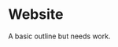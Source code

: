 # Website
A basic outline but needs work.
<!DOCTYPE html>

<html lang="en-US">
    <head>
        <title>The Projects</title>
        <meta charset="UTF-8">
        <meta name="viewport" content="width=device-width, initial-scale=1.0">
        <style> 
            #header{
                background-color: black;
                color: blue;
                text-align: center;
                padding: 5px;
            }
            #nav{
                line-height: 30px;
                background-color: #eeeeee;
                height: 150px;
                width: 100px;
                float: top;
                padding: 20px;
            }
            #section1{
                background-color: black;
                color: blue;  
                width: 100px;
                float: top;
                padding: 10px;
            }
            #section2{
                width: 100px;
                float: top;
                padding: 10px; 
            }
            #section3{
                width: 100px;
                float: top; 
                padding: 10px;
            }
            #footer{
                background-color: black;
                color: white;
                clear:both; 
                text-align: center;
                padding: 10px; 
            }
            
        </style>
        
    </head>
    <body>
        <div id="header">
            <h1>Brownsville Brooklyn</h1>
            <a href="">Click here</a>
        </div>
        
            <div id="nav">
                About<br>
                Home<br>
                Questions
            </div>
        
                <div id="section1">
                    <a href="">Friends</a>
                </div>    
        
                    <div id="section2">
                        <h1>Profile</h1>
                    </div>
        
                        <div id="section3">
                            <h1>Search</h1>
                        </div>
        
                            <div id="footer">
                                The Brownsville Brooklyn Official Website
                            </div>
        
        
        
    </body>
</html>

